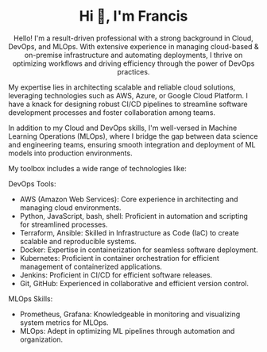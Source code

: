 <h1 align="center">Hi 👋, I'm Francis</h1>
<p align="center">Hello! I'm a result-driven professional with a strong background in Cloud, DevOps, and MLOps. With extensive experience in managing cloud-based & on-premise infrastructure and automating deployments, I thrive on optimizing workflows and driving efficiency through the power of DevOps practices.

My expertise lies in architecting scalable and reliable cloud solutions, leveraging technologies such as AWS, Azure, or Google Cloud Platform. I have a knack for designing robust CI/CD pipelines to streamline software development processes and foster collaboration among teams.

In addition to my Cloud and DevOps skills, I'm well-versed in Machine Learning Operations (MLOps), where I bridge the gap between data science and engineering teams, ensuring smooth integration and deployment of ML models into production environments.

My toolbox includes a wide range of technologies like:

DevOps Tools:
- AWS (Amazon Web Services): Core experience in architecting and managing cloud environments.
- Python, JavaScript, bash, shell: Proficient in automation and scripting for streamlined processes.
- Terraform, Ansible: Skilled in Infrastructure as Code (IaC) to create scalable and reproducible systems.
- Docker: Expertise in containerization for seamless software deployment.
- Kubernetes: Proficient in container orchestration for efficient management of containerized applications.
- Jenkins: Proficient in CI/CD for efficient software releases.
- Git, GitHub: Experienced in collaborative and efficient version control.

MLOps Skills:
- Prometheus, Grafana: Knowledgeable in monitoring and visualizing system metrics for MLOps.
- MLOps: Adept in optimizing ML pipelines through automation and organization.</p>
